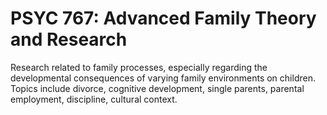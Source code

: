 # PSYC 767: Advanced Family Theory and Research

Research related to family processes, especially regarding the developmental consequences of varying family environments on children. Topics include divorce, cognitive development, single parents, parental employment, discipline, cultural context.